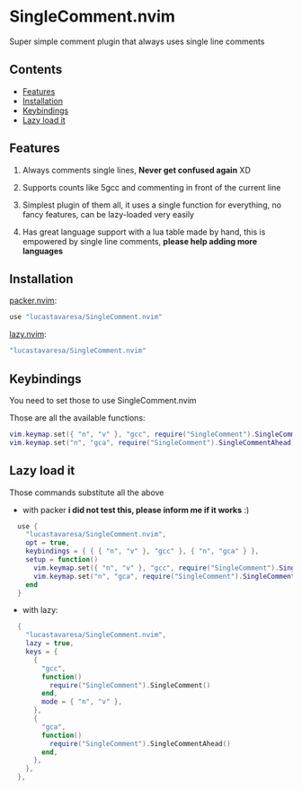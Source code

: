 # SingleComment.nvim

Super simple comment plugin that always uses single line comments

## Contents

- [Features](#features)
- [Installation](#installation)
- [Keybindings](#keybindings)
- [Lazy load it](#lazy-load-it)

## Features

1. Always comments single lines, **Never get confused again** XD

2. Supports counts like 5gcc and commenting in front of the current line

3. Simplest plugin of them all, it uses a single function for everything, no
   fancy features, can be lazy-loaded very easily

4. Has great language support with a lua table made by hand, this is empowered by single line comments,
   **please help adding more languages**

## Installation

[packer.nvim](https://github.com/wbthomason/packer.nvim):

```lua
use "lucastavaresa/SingleComment.nvim"
```

[lazy.nvim](https://github.com/folke/lazy.nvim):

```lua
"lucastavaresa/SingleComment.nvim"
```

## Keybindings

You need to set those to use SingleComment.nvim

Those are all the available functions:

```lua
vim.keymap.set({ "n", "v" }, "gcc", require("SingleComment").SingleComment)
vim.keymap.set("n", "gca", require("SingleComment").SingleCommentAhead)
```

## Lazy load it

Those commands substitute all the above

- with packer **i did not test this, please inform me if it works** :)

```lua
  use {
    "lucastavaresa/SingleComment.nvim",
    opt = true,
    keybindings = { { { "n", "v" }, "gcc" }, { "n", "gca" } },
    setup = function()
      vim.keymap.set({ "n", "v" }, "gcc", require("SingleComment").SingleComment)
      vim.keymap.set("n", "gca", require("SingleComment").SingleCommentAhead)
    end
  }
```

- with lazy:

```lua
  {
    "lucastavaresa/SingleComment.nvim",
    lazy = true,
    keys = {
      {
        "gcc",
        function()
          require("SingleComment").SingleComment()
        end,
        mode = { "n", "v" },
      },
      {
        "gca",
        function()
          require("SingleComment").SingleCommentAhead()
        end,
      },
    },
  },
```
